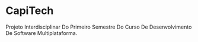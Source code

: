 # CapiTech
Projeto Interdisciplinar Do Primeiro Semestre Do Curso De Desenvolvimento De Software Multiplataforma.
